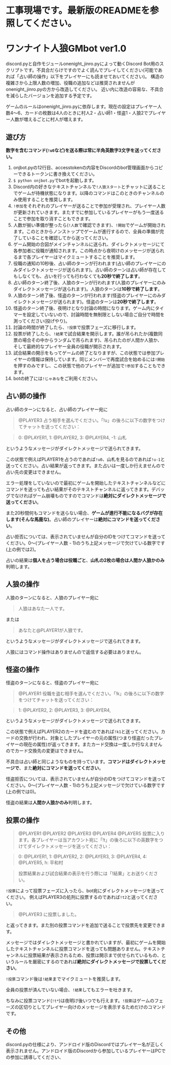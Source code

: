 # 工事現場です。最新版のREADMEを参照してください。

# ワンナイト人狼GMbot ver1.0

discord.pyと自作モジュールonenight_jinro.pyによって動くDiscord Bot用のスクリプトです。不具合だらけですのでよく読んでプレイしてください(可能であれば「占い師の操作」以下をプレイヤーにも読ませておいてください)。
構造の複雑さから上限人数の増加、役職の追加などは推奨されませんがonenight_jinro.pyの方から改造してください。
近い内に改造の容易な、不具合を減らしたバージョンを追加する予定です。

ゲームのルールはonenight_jinro.pyに依存します。現在の設定はプレイヤー人数4〜6、カードの枚数は4人のときに村人2・占い師1・怪盗1・人狼2でプレイヤー人数が増えるごとに村人が増えます。

## 遊び方


**数字を含むコマンド(`!u0`など)を送る際は常に半角英数字3文字を送ってください。**

 1. onjbot.pyの12行目、accesstokenの内容をDiscordのbot管理画面からコピーできるトークンに書き換えてください。
 2. ```$ python onjbot.py```でbotを起動します。
 3. Discord内の好きなテキストチャンネルで```!人狼スタート```とチャットに送ることでゲームが待機状態になります。以降のコマンドはこのときのチャンネルのみ使用することを推奨します。
 4. ```!参加```をそれぞれのプレイヤーが送ることで参加が受理され、プレイヤー人数が更新されていきます。またすでに参加しているプレイヤーがもう一度送ることで参加を取り消すこともできます。
 5. 人数が揃い準備が整ったら(```!人数```で確認できます)、```!開始```でゲームが開始されます。このときからノンストップでゲームが進行するので、全員の準備が完了していることを確認してから送ってください。
 6. ゲーム開始の合図がメインチャンネルに送られ、ダイレクトメッセージにて各参加者に役職が通知されます。この時点から夜明けのメッセージが送られるまで各プレイヤーはマイクミュートすることを推奨します。
 7. 役職の通知の10秒後、占い師のターンが行われます(占い師のプレイヤーにのみダイレクトメッセージが送られます)。占い師のターンは占い師が存在してもしなくても、占いを行っても行わなくても**20秒で終了します**。
 8. 占い師のターン終了後、人狼のターンが行われます(人狼のプレイヤーにのみダイレクトメッセージが送られます)。人狼のターンは**10秒で終了します**。
 9. 人狼のターン終了後、怪盗のターンが行われます(怪盗のプレイヤーにのみダイレクトメッセージが送られます)。怪盗のターンは**20秒で終了します**。
 10. 怪盗のターン終了後、夜明けとなり討論の時間になります。ゲーム内にタイマーを設定していないので、討論時間を無制限としない場合ご自分で時間を測ってください(投げやり)。
 11. 討論の時間が終了したら、```!投票```で投票フェーズに移行します。
 12. 投票が終了したら、```!結果```で試合結果を開示します。誰が吊られたか(複数同票の場合その中からランダムで吊られます)、吊られたのが人間か人狼か、そして最終的なプレイヤー全員の役職が開示されます。
 13. 試合結果の開示をもってゲームの終了となりますが、この状態では参加プレイヤーの情報は保持しています。同じメンバーで再度試合を始めるには```!開始```を押すのみですし、この状態で他のプレイヤーが追加で```!参加```することもできます。
 14. botの終了には```!じゃあな```をご利用ください。

## 占い師の操作

占い師のターンになると、占い師のプレイヤー宛に
>@PLAYER3 占う相手を選んでください。「!u」の後ろに以下の数字をつけてチャットを送ってください：

>0: @PLAYER1, 1: @PLAYER2, 3: @PLAYER4, -1: 山札

というようなメッセージがダイレクトメッセージで送られてきます。

この状態で例えばPLAYER1を占うのであれば```!u0```、山札を見るのであれば```!u-1```と送ってください。占い結果が返ってきます。また占いは一度しか行えませんので占い先の変更はできません。

エラー処理をしていないので最初にゲームを開始したテキストチャンネルなどにコマンドを送っても占い結果がそのテキストチャンネルに返ってきます。デバッグでなければゲーム崩壊ものですのでコマンドは**絶対にダイレクトメッセージで送ってください**。

また20秒間何もコマンドを送らない場合、**ゲームが進行不能になるバグが存在します(そんな馬鹿な)**。占い師のプレイヤーは**絶対にコマンドを送ってください**。

占い拒否については、表示されていませんが自分のIDをつけてコマンドを送ってください。0〜(プレイヤー人数 - 1)のうち上記メッセージで欠けている数字です(上の例では2)。


占いの結果は**個人を占う場合は役職ごと**、**山札の2枚の場合は人間か人狼かのみ**判明します。

## 人狼の操作

人狼のターンになると、人狼のプレイヤー宛に
>人狼はあなた一人です。

または
>あなたと@PLAYER1が人狼です。

というようなメッセージがダイレクトメッセージで送られてきます。

人狼にはコマンド操作はありませんので返信する必要はありません。

## 怪盗の操作

怪盗のターンになると、怪盗のプレイヤー宛に
>@PLAYER1 役職を盗む相手を選んでください。「!k」の後ろに以下の数字をつけてチャットを送ってください：

>1: @PLAYER2, 2: @PLAYER3, 3: @PLAYER4,

というようなメッセージがダイレクトメッセージで送られてきます。

この状態で例えばPLAYER2のカードを盗むのであれば```!k1```と送ってください。カードの交換が行われ、対象としたプレイヤーの元の属性(つまり怪盗だったプレイヤーの現在の属性)が返ってきます。またカード交換は一度しか行なえませんのでカード交換先の変更はできません。

不具合は占い師と同じようなものを持っています。**コマンドはダイレクトメッセージで**、また**絶対にコマンドを送ってください**。

怪盗拒否については、表示されていませんが自分のIDをつけてコマンドを送ってください。0〜(プレイヤー人数 - 1)のうち上記メッセージで欠けている数字です(上の例では0)。


怪盗の結果は**人間か人狼かのみ**判明します。

## 投票の操作

>@PLAYER1 @PLAYER2 @PLAYER3 @PLAYER4 @PLAYER5 投票に入ります。各プレイヤーは当アカウント宛に「!t」の後ろに以下の英数字をつけてダイレクトメッセージを送ってください：

>0: @PLAYER1, 1: @PLAYER2, 2: @PLAYER3, 3: @PLAYER4, 4: @PLAYER5, h: 平和村

>投票結果および試合結果の表示を行う際には「!結果」とお送りください。

```!投票```によって投票フェーズに入ったら、bot宛にダイレクトメッセージを送ってください。
例えばPLAYER3の処刑に投票するのであれば```!t2```と送ってください。
>@PLAYER3 に投票しました。

と返ってきます。また別の投票コマンドを追加で送ることで投票先を変更できます。

メッセージではダイレクトメッセージと書かれていますが、最初にゲームを開始したテキストチャンネルに投票コマンドを送っても問題ありません。テキストチャンネルに投票結果が表示されるため、投票は開示まで伏せられているもの、というルールを厳密にするのであれば**絶対にダイレクトメッセージで投票してください**。

```!投票```コマンド後は```!結果```までマイクミュートを推奨します。

全員の投票が済んでいない場合、```!結果```してもエラーを吐きます。


ちなみに投票コマンド(```!t*```)は夜明け後いつでも行えます。```!投票```はゲームのフェーズの区切りとしてプレイヤー向けのメッセージを表示するためだけのコマンドです。

## その他

discord.pyの仕様により、アンドロイド版のDiscordではプレイヤー名が正しく表示されません。アンドロイド版のDiscordから参加しているプレイヤーはPCでの参加に誘導してください、

